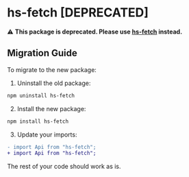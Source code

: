 # hs-fetch [DEPRECATED]

⚠️ **This package is deprecated. Please use [hs-fetch](https://www.npmjs.com/package/hs-fetch) instead.**

## Migration Guide

To migrate to the new package:

1. Uninstall the old package:

```bash
npm uninstall hs-fetch
```

2. Install the new package:

```bash
npm install hs-fetch
```

3. Update your imports:

```diff
- import Api from "hs-fetch";
+ import Api from "hs-fetch";
```

The rest of your code should work as is.
